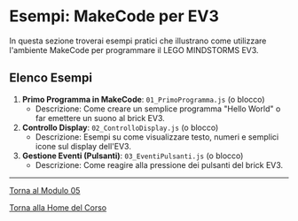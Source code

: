 # Esempi: MakeCode per EV3

In questa sezione troverai esempi pratici che illustrano come utilizzare l'ambiente MakeCode per programmare il LEGO MINDSTORMS EV3.

## Elenco Esempi

1.  **Primo Programma in MakeCode**: `01_PrimoProgramma.js` (o blocco)
    *   Descrizione: Come creare un semplice programma "Hello World" o far emettere un suono al brick EV3.
2.  **Controllo Display**: `02_ControlloDisplay.js` (o blocco)
    *   Descrizione: Esempi su come visualizzare testo, numeri e semplici icone sul display dell'EV3.
3.  **Gestione Eventi (Pulsanti)**: `03_EventiPulsanti.js` (o blocco)
    *   Descrizione: Come reagire alla pressione dei pulsanti del brick EV3.

---

[Torna al Modulo 05](../README.md)

[Torna alla Home del Corso](../../../README.md)